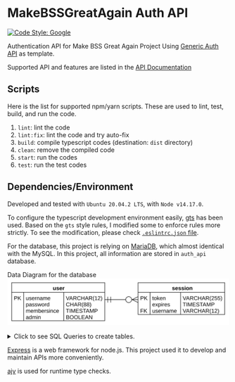 # MakeBSSGreatAgain Auth API

[![Code Style: Google](https://img.shields.io/badge/code%20style-google-blueviolet.svg)](https://github.com/google/gts)

Authentication API for Make BSS Great Again Project
Using [Generic Auth API](https://github.com/hyecheol123/generic-auth-api) as template.

Supported API and features are listed in the [API Documentation](https://hyecheol123.github.io/MakeBSSGreatAgain-API-Documentation/#section/SecuritySchemes)


## Scripts

Here is the list for supported npm/yarn scripts.
These are used to lint, test, build, and run the code.

1. `lint`: lint the code
2. `lint:fix`: lint the code and try auto-fix
3. `build`: compile typescript codes (destination: `dist` directory)
4. `clean`: remove the compiled code
5. `start`: run the codes
6. `test`: run the test codes


## Dependencies/Environment

Developed and tested with `Ubuntu 20.04.2 LTS`, with `Node v14.17.0`.

To configure the typescript development environment easily, [gts](https://github.com/google/gts) has been used.
Based on the `gts` style rules, I modified some to enforce rules more strictly.
To see the modification, please check [`.eslintrc.json` file](https://github.com/hyecheol123/generic-auth-api/blob/main/.eslintrc.json).

For the database, this project is relying on [MariaDB](https://mariadb.org/), which almost identical with the MySQL.
In this project, all information are stored in `auth_api` database.  

Data Diagram for the database  
![AuthERD.svg](img/AuthERD.svg)

<details>
  <summary>Click to see SQL Queries to create tables.</summary>

  SQL Query to create `user` table is 
  ``` SQL
  CREATE TABLE user (
    username VARCHAR(12) NOT NULL PRIMARY KEY,
    password CHAR(88) NOT NULL,
    membersince TIMESTAMP NOT NULL,
    admin BOOLEAN NOT NULL
  ) CHARSET=utf8mb4 COLLATE=utf8mb4_general_ci;
  ```
  
  SQL Query to create `session` table is
  ```SQL
  CREATE TABLE session (
    token VARCHAR(255) NOT NULL PRIMARY KEY,
    expires TIMESTAMP NULL DEFAULT NULL,
    username VARCHAR(12) NOT NULL,
    FOREIGN KEY (username) REFERENCES user(username) ON DELETE CASCADE ON UPDATE NO ACTION
  ) CHARSET=utf8mb4 COLLATE=utf8mb4_general_ci;
  ```
</details>

[Express](https://expressjs.com/) is a web framework for node.js.
This project used it to develop and maintain APIs more conveniently.

[ajv](https://ajv.js.org/) is used for runtime type checks.
